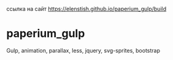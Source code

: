ссылка на сайт https://elenstish.github.io/paperium_gulp/build
# paperium_gulp
Gulp, animation, parallax, less, jquery, svg-sprites, bootstrap
